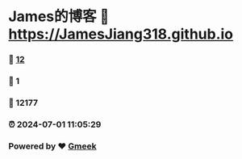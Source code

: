 # James的博客 :link: https://JamesJiang318.github.io 
### :page_facing_up: [12](https://JamesJiang318.github.io/tag.html) 
### :speech_balloon: 1 
### :hibiscus: 12177 
### :alarm_clock: 2024-07-01 11:05:29 
### Powered by :heart: [Gmeek](https://github.com/Meekdai/Gmeek)
